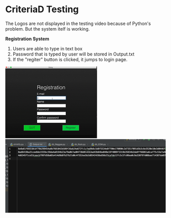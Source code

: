 # CriteriaD Testing #
The Logos are not displayed in the testing video because of Python's problem.
But the system itelf is working.

**Registration System**
1. Users are able to type in text box
1. Password that is typed by user will be stored in Output.txt
1. If the "regiter" button is clicked, it jumps to login page.

![regitrationtest](Registration.gif)
![regiteroutput](Registration_output.JPG)
